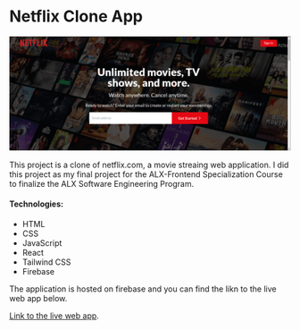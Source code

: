 # Netflix Clone App

![Screen shot the Netflix Clone App page](./src/assets/Screenshot.png)

This project is a clone of netflix.com, a movie streaing web application. I did this project as my final project for the ALX-Frontend Specialization Course to finalize the ALX Software Engineering Program.

#### Technologies:

- HTML
- CSS
- JavaScript
- React
- Tailwind CSS
- Firebase

The application is hosted on firebase and you can find the likn to the live web app below.

[Link to the live web app](https://duckduckgo.com).
